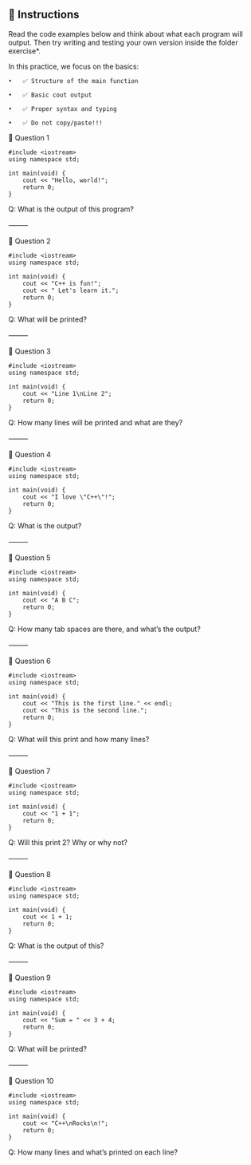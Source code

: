 ## 🧠 Instructions

Read the code examples below and think about what each program will output.
Then try writing and testing your own version inside the folder exercise*.

In this practice, we focus on the basics:

	•	✅ Structure of the main function
 
	•	✅ Basic cout output
 
	•	✅ Proper syntax and typing

 	•	✅ Do not copy/paste!!!


🔹 Question 1

```
#include <iostream>
using namespace std;

int main(void) {
    cout << "Hello, world!";
    return 0;
}
```
Q: What is the output of this program?

⸻

🔹 Question 2

```
#include <iostream>
using namespace std;

int main(void) {
    cout << "C++ is fun!";
    cout << " Let's learn it.";
    return 0;
}
```
Q: What will be printed?

⸻

🔹 Question 3

```
#include <iostream>
using namespace std;

int main(void) {
    cout << "Line 1\nLine 2";
    return 0;
}
```
Q: How many lines will be printed and what are they?

⸻

🔹 Question 4

```
#include <iostream>
using namespace std;

int main(void) {
    cout << "I love \"C++\"!";
    return 0;
}
```
Q: What is the output?

⸻

🔹 Question 5

```
#include <iostream>
using namespace std;

int main(void) {
    cout << "A B C";
    return 0;
}
```
Q: How many tab spaces are there, and what’s the output?

⸻

🔹 Question 6

```
#include <iostream>
using namespace std;

int main(void) {
    cout << "This is the first line." << endl;
    cout << "This is the second line.";
    return 0;
}
```
Q: What will this print and how many lines?

⸻

🔹 Question 7

```
#include <iostream>
using namespace std;

int main(void) {
    cout << "1 + 1";
    return 0;
}
```
Q: Will this print 2? Why or why not?

⸻

🔹 Question 8

```
#include <iostream>
using namespace std;

int main(void) {
    cout << 1 + 1;
    return 0;
}
```
Q: What is the output of this?

⸻

🔹 Question 9

```
#include <iostream>
using namespace std;

int main(void) {
    cout << "Sum = " << 3 + 4;
    return 0;
}
```
Q: What will be printed?

⸻

🔹 Question 10

```
#include <iostream>
using namespace std;

int main(void) {
    cout << "C++\nRocks\n!";
    return 0;
}
```

Q: How many lines and what’s printed on each line?

